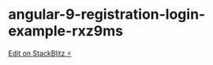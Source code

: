 # angular-9-registration-login-example-rxz9ms

[Edit on StackBlitz ⚡️](https://stackblitz.com/edit/angular-9-registration-login-example-rxz9ms)